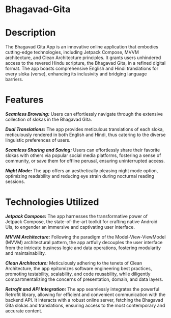 # Bhagavad-Gita

# Description

The Bhagavad Gita App is an innovative online application that embodies cutting-edge technologies, including Jetpack Compose, MVVM architecture, and Clean Architecture principles. It grants users unhindered access to the revered Hindu scripture, the Bhagavad Gita, in a refined digital format. The app boasts comprehensive English and Hindi translations for every sloka (verse), enhancing its inclusivity and bridging language barriers.

# Features

_**Seamless Browsing:**_ Users can effortlessly navigate through the extensive collection of slokas in the Bhagavad Gita.

_**Dual Translations:**_ The app provides meticulous translations of each sloka, meticulously rendered in both English and Hindi, thus catering to the diverse linguistic preferences of users.

_**Seamless Sharing and Saving:**_ Users can effortlessly share their favorite slokas with others via popular social media platforms, fostering a sense of community, or save them for offline perusal, ensuring uninterrupted access.

_**Night Mode:**_ The app offers an aesthetically pleasing night mode option, optimizing readability and reducing eye strain during nocturnal reading sessions.

# Technologies Utilized

_**Jetpack Compose:**_ The app harnesses the transformative power of Jetpack Compose, the state-of-the-art toolkit for crafting native Android UIs, to engender an immersive and captivating user interface.

_**MVVM Architecture:**_ Following the paradigm of the Model-View-ViewModel (MVVM) architectural pattern, the app artfully decouples the user interface from the intricate business logic and data operations, fostering modularity and maintainability.

_**Clean Architecture:**_ Meticulously adhering to the tenets of Clean Architecture, the app epitomizes software engineering best practices, promoting testability, scalability, and code reusability, while diligently compartmentalizing the concerns of presentation, domain, and data layers.

_**Retrofit and API Integration:**_ The app seamlessly integrates the powerful Retrofit library, allowing for efficient and convenient communication with the backend API. It interacts with a robust online server, fetching the Bhagavad Gita slokas and translations, ensuring access to the most contemporary and accurate content.
